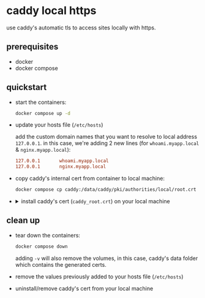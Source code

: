 # caddy local https

use caddy's automatic tls to access sites locally with https.

## prerequisites

- docker
- docker compose

## quickstart

- start the containers:

  ```sh
  docker compose up -d
  ```

- update your hosts file (`/etc/hosts`) 
  
  add the custom domain names that you want to resolve to local address `127.0.0.1`. in this case, we're adding 2 new lines (for `whoami.myapp.local` & `nginx.myapp.local`):
  ```conf
  127.0.0.1       whoami.myapp.local
  127.0.0.1       nginx.myapp.local
  ```

- copy caddy's internal cert from container to local machine:

  ```sh
  docker compose cp caddy:/data/caddy/pki/authorities/local/root.crt ./caddy_root.crt
  ```

- <details>
      <summary>
        install caddy's cert (<code>caddy_root.crt</code>) on your local machine
      </summary>

  **Mac:**

  a. Double-click the `caddy_root.crt` file.

  b. The Keychain Access application will open. Select the "System" keychain and click "Add".

  c. Authenticate with your password when prompted.

  d. Find the certificate in the "System" keychain, double-click on it, expand the "Trust" section, and set "Secure Sockets Layer (SSL)" to "Always Trust".

  e. Close the certificate window and authenticate with your password again when prompted.

  **Windows:**

  a. Right-click the `caddy_root.crt` file and select "Install Certificate".

  b. Select "Local Machine" and click "Next".

  c. Choose "Place all certificates in the following store" and click "Browse".

  d. Select "Trusted Root Certification Authorities" and click "OK".

  e. Click "Next" and then click "Finish" to complete the installation.

  **Linux:**

  The process may vary depending on the distribution. Here's an example for Ubuntu:

  a. Copy the `caddy_root.crt` to the trusted certificate directory:

  ```
  sudo cp caddy_root.crt /usr/local/share/ca-certificates/caddy_root.crt
  ```

  b. Update the certificate trust store:

  ```
  sudo update-ca-certificates
  ```

  After installing the root CA certificate, you should restart your browser and any other applications that use TLS certificates to ensure they recognize the new certificate.

  </details>

## clean up

- tear down the containers:

  ```sh
  docker compose down
  ```

  adding `-v` will also remove the volumes, in this case, caddy's data folder which contains the generated certs.

- remove the values previously added to your hosts file (`/etc/hosts`)
- uninstall/remove caddy's cert from your local machine
